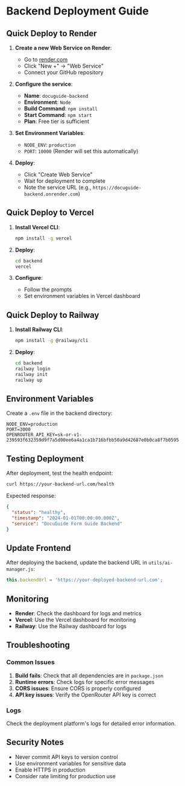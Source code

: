 # Backend Deployment Guide

## Quick Deploy to Render

1. **Create a new Web Service on Render**:
   - Go to [render.com](https://render.com)
   - Click "New +" → "Web Service"
   - Connect your GitHub repository

2. **Configure the service**:
   - **Name**: `docuguide-backend`
   - **Environment**: `Node`
   - **Build Command**: `npm install`
   - **Start Command**: `npm start`
   - **Plan**: Free tier is sufficient

3. **Set Environment Variables**:
   - `NODE_ENV`: `production`
   - `PORT`: `10000` (Render will set this automatically)

4. **Deploy**:
   - Click "Create Web Service"
   - Wait for deployment to complete
   - Note the service URL (e.g., `https://docuguide-backend.onrender.com`)

## Quick Deploy to Vercel

1. **Install Vercel CLI**:
   ```bash
   npm install -g vercel
   ```

2. **Deploy**:
   ```bash
   cd backend
   vercel
   ```

3. **Configure**:
   - Follow the prompts
   - Set environment variables in Vercel dashboard

## Quick Deploy to Railway

1. **Install Railway CLI**:
   ```bash
   npm install -g @railway/cli
   ```

2. **Deploy**:
   ```bash
   cd backend
   railway login
   railway init
   railway up
   ```

## Environment Variables

Create a `.env` file in the backend directory:

```env
NODE_ENV=production
PORT=3000
OPENROUTER_API_KEY=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
```

## Testing Deployment

After deployment, test the health endpoint:

```bash
curl https://your-backend-url.com/health
```

Expected response:
```json
{
  "status": "healthy",
  "timestamp": "2024-01-01T00:00:00.000Z",
  "service": "DocuGuide Form Guide Backend"
}
```

## Update Frontend

After deploying the backend, update the backend URL in `utils/ai-manager.js`:

```javascript
this.backendUrl = 'https://your-deployed-backend-url.com';
```

## Monitoring

- **Render**: Check the dashboard for logs and metrics
- **Vercel**: Use the Vercel dashboard for monitoring
- **Railway**: Use the Railway dashboard for logs

## Troubleshooting

### Common Issues

1. **Build fails**: Check that all dependencies are in `package.json`
2. **Runtime errors**: Check logs for specific error messages
3. **CORS issues**: Ensure CORS is properly configured
4. **API key issues**: Verify the OpenRouter API key is correct

### Logs

Check the deployment platform's logs for detailed error information.

## Security Notes

- Never commit API keys to version control
- Use environment variables for sensitive data
- Enable HTTPS in production
- Consider rate limiting for production use
